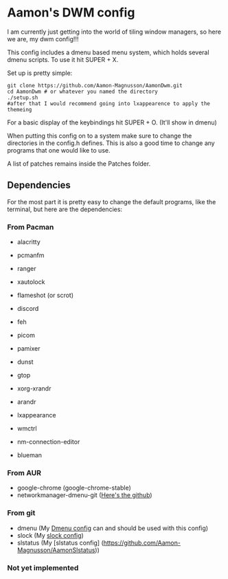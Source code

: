 # Aamon's DWM config

I am currently just getting into the world of tiling window managers, so here we are, my dwm config!!!

This config includes a dmenu based menu system, which holds several dmenu scripts. To use it hit SUPER + X.

Set up is pretty simple:

```
git clone https://github.com/Aamon-Magnusson/AamonDwm.git
cd AamonDwm # or whatever you named the directory
./setup.sh
#after that I would recommend going into lxappearence to apply the themeing
```

For a basic display of the keybindings hit SUPER + O. (It'll show in dmenu)

When putting this config on to a system make sure to change the directories in the config.h defines. This is also a good time to change any programs that one would like to use.

A list of patches remains inside the Patches folder.

## Dependencies

For the most part it is pretty easy to change the default programs, like the terminal, but here are the dependencies:


### From Pacman

- alacritty
- pcmanfm 
- ranger
- xautolock
- flameshot (or scrot)
- discord
- feh
- picom
- pamixer
- dunst
- gtop
- xorg-xrandr
- arandr
- lxappearance
- wmctrl

- nm-connection-editor
- blueman

### From AUR

- google-chrome (google-chrome-stable)
- networkmanager-dmenu-git ([Here's the github](https://github.com/firecat53/networkmanager-dmenu))

### From git

- dmenu (My [Dmenu config](https://github.com/Aamon-Magnusson/AamonDmenu) can and should be used with this config)
- slock (My [slock config](https://github.com/Aamon-Magnusson/AamonSlock))
- slstatus (My [slstatus config] (https://github.com/Aamon-Magnusson/AamonSlstatus))

### Not yet implemented

